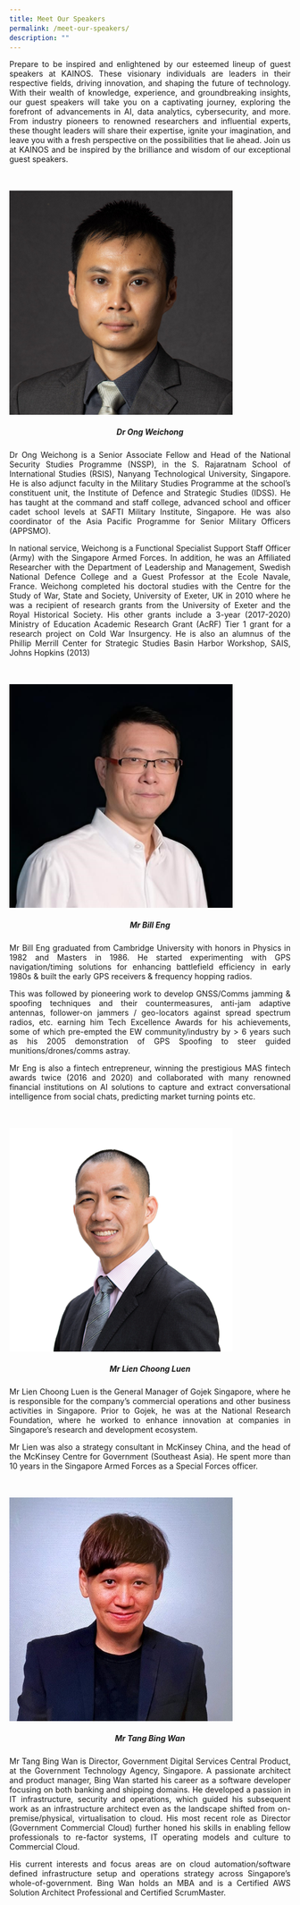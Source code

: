```yaml
---
title: Meet Our Speakers
permalink: /meet-our-speakers/
description: ""
---
```

<p style="text-align: justify;">Prepare to be inspired and enlightened by our esteemed lineup of guest speakers at KAINOS. These visionary individuals are leaders in their respective fields, driving innovation, and shaping the future of technology. With their wealth of knowledge, experience, and groundbreaking insights, our guest speakers will take you on a captivating journey, exploring the forefront of advancements in AI, data analytics, cybersecurity, and more. From industry pioneers to renowned researchers and influential experts, these thought leaders will share their expertise, ignite your imagination, and leave you with a fresh perspective on the possibilities that lie ahead. Join us at KAINOS and be inspired by the brilliance and wisdom of our exceptional guest speakers.</p>
<br>
<br>
<img style="width: 400px;" src="/images/Speakers/dr%20ong%20wei%20chong%20sq.jpg">
<h5 style="text-align: center;">Dr Ong Weichong</h5>
<p style="text-align: justify;">Dr Ong Weichong is a Senior Associate Fellow and Head of the National Security Studies Programme (NSSP), in the S. Rajaratnam School of International Studies (RSIS), Nanyang Technological University, Singapore. He is also adjunct faculty in the Military Studies Programme at the school’s constituent unit, the Institute of Defence and Strategic Studies (IDSS). He has taught at the command and staff college, advanced school and officer cadet school levels at SAFTI Military Institute, Singapore. He was also coordinator of the Asia Pacific Programme for Senior Military Officers (APPSMO). </p>
	
<p style="text-align: justify;">In national service, Weichong is a Functional Specialist Support Staff Officer (Army) with the Singapore Armed Forces. In addition, he was an Affiliated Researcher with the Department of Leadership and Management, Swedish National Defence College and a Guest Professor at the Ecole Navale, France. Weichong completed his doctoral studies with the Centre for the Study of War, State and Society, University of Exeter, UK in 2010 where he was a recipient of research grants from the University of Exeter and the Royal Historical Society. His other grants include a 3-year (2017-2020) Ministry of Education Academic Research Grant (AcRF) Tier 1 grant for a research project on Cold War Insurgency. He is also an alumnus of the Phillip Merrill Center for Strategic Studies Basin Harbor Workshop, SAIS, Johns Hopkins (2013)</p>
<br>
<br>
<img style="width: 400px;" src="/images/Speakers/bill%20eng.jpg">
<h5 style="text-align: center;">Mr Bill Eng</h5>
<p style="text-align: justify;">
Mr Bill Eng graduated from Cambridge University with honors in Physics in 1982 and Masters in 1986. He started experimenting with GPS navigation/timing solutions for enhancing battlefield efficiency in early 1980s &amp; built the early GPS receivers &amp; frequency hopping radios.</p>

<p style="text-align: justify;">This was followed by pioneering work to develop GNSS/Comms jamming &amp; spoofing techniques and their countermeasures, anti-jam adaptive antennas, follower-on jammers / geo-locators against spread spectrum radios, etc. earning him Tech Excellence Awards for his achievements, some of which pre-empted the EW community/industry by &gt; 6 years such as his 2005 demonstration of GPS Spoofing to steer guided munitions/drones/comms astray.</p>

<p style="text-align: justify;">Mr Eng is also a fintech entrepreneur, winning the prestigious MAS fintech awards twice (2016 and 2020) and collaborated with many renowned financial institutions on AI solutions to capture and extract conversational intelligence from social chats, predicting market turning points etc.</p>
<br>
<br>
<img style="width: 400px;" src="/images/Speakers/lien%20choong%20luen.png">
<h5 style="text-align: center;">Mr Lien Choong Luen</h5>
<p style="text-align: justify;">Mr Lien Choong Luen is the General Manager of Gojek Singapore, where he is responsible for the company’s commercial operations and other business activities in Singapore. Prior to Gojek, he was at the National Research Foundation, where he worked to enhance innovation at companies in Singapore’s research and development ecosystem. </p>

<p style="text-align: justify;">Mr Lien was also a strategy consultant in McKinsey China, and the head of the McKinsey Centre for Government (Southeast Asia). He spent more than 10 years in the Singapore Armed Forces as a Special Forces officer. </p>
<br>
<br>
<img style="width: 400px;" src="/images/Speakers/tang%20bing%20wan.jpg">
<h5 style="text-align: center;">Mr Tang Bing Wan</h5>

<p style="text-align: justify;">Mr Tang Bing Wan is Director, Government Digital Services Central Product, at the Government Technology Agency, Singapore. A passionate architect and product manager, Bing Wan started his career as a software developer focusing on both banking and shipping domains. He developed a passion in IT infrastructure, security and operations, which guided his subsequent work as an infrastructure architect even as the landscape shifted from on-premise/physical, virtualisation to cloud. His most recent role as Director (Government Commercial Cloud) further honed his skills in enabling fellow professionals to re-factor systems, IT operating models and culture to Commercial Cloud. </p>

<p style="text-align: justify;">His current interests and focus areas are on cloud automation/software defined infrastructure setup and operations strategy across Singapore’s whole-of-government. Bing Wan holds an MBA and is a Certified AWS Solution Architect Professional and Certified ScrumMaster.</p>